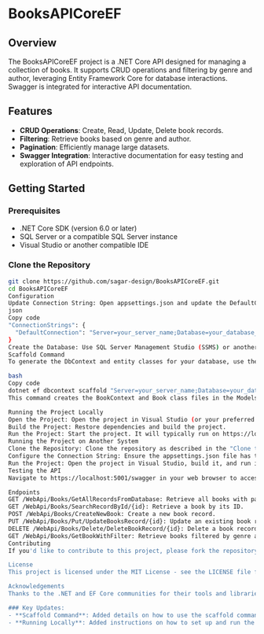 # BooksAPICoreEF

## Overview

The BooksAPICoreEF project is a .NET Core API designed for managing a collection of books. It supports CRUD operations and filtering by genre and author, leveraging Entity Framework Core for database interactions. Swagger is integrated for interactive API documentation.

## Features

- **CRUD Operations**: Create, Read, Update, Delete book records.
- **Filtering**: Retrieve books based on genre and author.
- **Pagination**: Efficiently manage large datasets.
- **Swagger Integration**: Interactive documentation for easy testing and exploration of API endpoints.

## Getting Started

### Prerequisites

- .NET Core SDK (version 6.0 or later)
- SQL Server or a compatible SQL Server instance
- Visual Studio or another compatible IDE

### Clone the Repository

```bash
git clone https://github.com/sagar-design/BooksAPICoreEF.git
cd BooksAPICoreEF
Configuration
Update Connection String: Open appsettings.json and update the DefaultConnection string with your SQL Server instance and database name.
json
Copy code
"ConnectionStrings": {
  "DefaultConnection": "Server=your_server_name;Database=your_database_name;Trusted_Connection=True;"
}
Create the Database: Use SQL Server Management Studio (SSMS) or another SQL tool to run the SQL scripts provided in the scripts folder (if available).
Scaffold Command
To generate the DbContext and entity classes for your database, use the following scaffold command:

bash
Copy code
dotnet ef dbcontext scaffold "Server=your_server_name;Database=your_database_name;Trusted_Connection=True;" Microsoft.EntityFrameworkCore.SqlServer -o Models
This command creates the BookContext and Book class files in the Models directory, allowing Entity Framework Core to interact with your database.

Running the Project Locally
Open the Project: Open the project in Visual Studio (or your preferred IDE).
Build the Project: Restore dependencies and build the project.
Run the Project: Start the project. It will typically run on https://localhost:5001.
Running the Project on Another System
Clone the Repository: Clone the repository as described in the "Clone the Repository" section.
Configure the Connection String: Ensure the appsettings.json file has the correct connection string for the local SQL Server instance.
Run the Project: Open the project in Visual Studio, build it, and run it. It will start on the default port (usually https://localhost:5001).
Testing the API
Navigate to https://localhost:5001/swagger in your web browser to access the Swagger UI and interact with the API endpoints.

Endpoints
GET /WebApi/Books/GetAllRecordsFromDatabase: Retrieve all books with pagination.
GET /WebApi/Books/SearchRecordById/{id}: Retrieve a book by its ID.
POST /WebApi/Books/CreateNewBook: Create a new book record.
PUT /WebApi/Books/Put/UpdateBooksRecord/{id}: Update an existing book record.
DELETE /WebApi/Books/Delete/DeleteBookRecord/{id}: Delete a book record.
GET /WebApi/Books/GetBookWithFilter: Retrieve books filtered by genre and/or author.
Contributing
If you'd like to contribute to this project, please fork the repository and submit a pull request.

License
This project is licensed under the MIT License - see the LICENSE file for details.

Acknowledgements
Thanks to the .NET and EF Core communities for their tools and libraries. Special thanks to Swagger for providing interactive API documentation.

### Key Updates:
- **Scaffold Command**: Added details on how to use the scaffold command to create the `DbContext` and entity classes.
- **Running Locally**: Added instructions on how to set up and run the project on another system.
